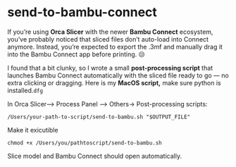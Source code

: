 # send-to-bambu-connect
If you’re using **Orca Slicer** with the newer **Bambu Connect** ecosystem, you’ve probably noticed that sliced files don’t auto-load into Connect anymore. Instead, you’re expected to export the .3mf and manually drag it into the Bambu Connect app before printing. 😒

I found that a bit clunky, so I wrote a small **post-processing script** that launches Bambu Connect automatically with the sliced file ready to go — no extra clicking or dragging. Here is my **MacOS script,** make sure python is installed.`dfg`

In Orca Slicer–> Process Panel –> Others-> Post-processing scripts:

    /Users/your-path-to-script/send-to-bambu.sh "$OUTPUT_FILE"

Make it exicutible

    chmod +x /Users/you/pathtoscript/send-to-bambu.sh

Slice model and Bambu Connect should open automatically.
